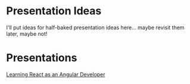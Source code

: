 # Presentation Ideas

I'll put ideas for half-baked presentation ideas here... maybe revisit them later, maybe not!

# Presentations

[Learning React as an Angular Developer](#learning-react-as-angular-dev.md)
